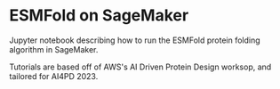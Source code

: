 # ESMFold on SageMaker

Jupyter notebook describing how to run the ESMFold protein folding algorithm in SageMaker.

Tutorials are based off of AWS's AI Driven Protein Design worksop, and tailored for AI4PD 2023.
